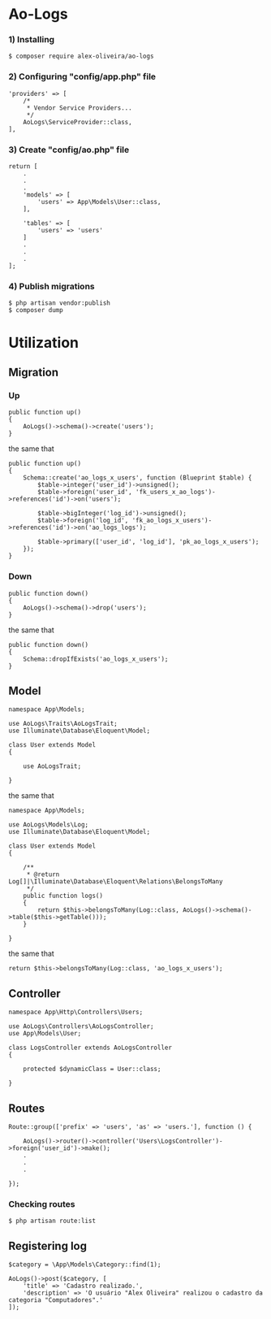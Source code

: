 # Ao-Logs

### 1) Installing
````
$ composer require alex-oliveira/ao-logs
````

### 2) Configuring "config/app.php" file
````
'providers' => [
    /*
     * Vendor Service Providers...
     */
    AoLogs\ServiceProvider::class,
],
````

### 3) Create "config/ao.php" file
````
return [
    .
    .
    .
    'models' => [
        'users' => App\Models\User::class,
    ],
        
    'tables' => [
        'users' => 'users'
    ]
    .
    .
    .
];
````

### 4) Publish migrations
````
$ php artisan vendor:publish
$ composer dump
````





# Utilization 

## Migration

### Up
````
public function up()
{
    AoLogs()->schema()->create('users');
}
````
the same that
````
public function up()
{    
    Schema::create('ao_logs_x_users', function (Blueprint $table) {
        $table->integer('user_id')->unsigned();
        $table->foreign('user_id', 'fk_users_x_ao_logs')->references('id')->on('users');
        
        $table->bigInteger('log_id')->unsigned();
        $table->foreign('log_id', 'fk_ao_logs_x_users')->references('id')->on('ao_logs_logs');
        
        $table->primary(['user_id', 'log_id'], 'pk_ao_logs_x_users');
    });
}
````

### Down
````
public function down()
{
    AoLogs()->schema()->drop('users');
}
````
the same that
````
public function down()
{    
    Schema::dropIfExists('ao_logs_x_users');
}
````





## Model
````
namespace App\Models;

use AoLogs\Traits\AoLogsTrait;
use Illuminate\Database\Eloquent\Model;

class User extends Model
{

    use AoLogsTrait;
    
}
````
the same that
````
namespace App\Models;

use AoLogs\Models\Log;
use Illuminate\Database\Eloquent\Model;

class User extends Model
{

    /**
     * @return Log[]|\Illuminate\Database\Eloquent\Relations\BelongsToMany
     */
    public function logs()
    {
        return $this->belongsToMany(Log::class, AoLogs()->schema()->table($this->getTable()));
    }
    
}
````
the same that
````
return $this->belongsToMany(Log::class, 'ao_logs_x_users');
````





## Controller
````
namespace App\Http\Controllers\Users;

use AoLogs\Controllers\AoLogsController;
use App\Models\User;

class LogsController extends AoLogsController
{

    protected $dynamicClass = User::class;
    
}
````





## Routes
````
Route::group(['prefix' => 'users', 'as' => 'users.'], function () {

    AoLogs()->router()->controller('Users\LogsController')->foreign('user_id')->make();
    .
    .
    .
    
});
````

### Checking routes
````
$ php artisan route:list
````





## Registering log
````
$category = \App\Models\Category::find(1);

AoLogs()->post($category, [
    'title' => 'Cadastro realizado.',
    'description' => 'O usuário "Alex Oliveira" realizou o cadastro da categoria "Computadores".'
]);
````